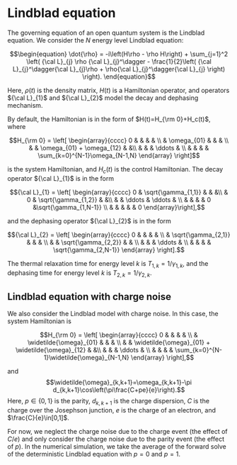 # Lindblad equation
The governing equation of an open quantum system is the Lindblad equation. We consider the $N$ energy level Lindblad equation:
```math
\begin{equation}
\dot{\rho} = -i\left(H\rho - \rho H\right) + \sum_{j=1}^2 \left( {\cal L}_{j} \rho {\cal L}_{j}^\dagger -
\frac{1}{2}\left( {\cal L}_{j}^\dagger{\cal L}_{j}\rho + \rho{\cal L}_{j}^\dagger{\cal L}_{j} \right) \right).
\end{equation}
```
Here, $\rho(t)$ is the density matrix, $H(t)$ is a Hamiltonian operator, and operators ${\cal L}_{1}$ and ${\cal L}_{2}$ model the decay and dephasing mechanism.

By default, the Hamiltonian is in the form of $H(t)=H_{\rm 0}+H_c(t)$, where
```math
H_{\rm 0} = \left[
\begin{array}{cccc}
0 &  &  &   & \\
  & \omega_{01} &  & & \\
  &   & \omega_{01} + \omega_{12}  &  &\\
  &   &  &  \ddots  & \\
  &   &  &          & \sum_{k=0}^{N-1}\omega_{N-1,N}
\end{array}
\right]
```
is the system Hamiltonian, and $H_c(t)$ is the control Hamiltonian.
The decay operator ${\cal L}_{1}$ is in the form 
```math
{\cal L}_{1} = \left[
\begin{array}{cccc}
0 & \sqrt{\gamma_{1,1}} &  &   &\\
  & 0 & \sqrt{\gamma_{1,2}}  &  &\\
  &   & \ddots & \ddots &  \\
  &   &   &   & 0  &\sqrt{\gamma_{1,N-1}} \\
  &   &   &   &    & 0
\end{array}\right],
```
and the dephasing operator ${\cal L}_{2}$ is in the form 
```math
{\cal L}_{2} = \left[
\begin{array}{cccc}
0 &   &   &  & \\
  & \sqrt{\gamma_{2,1}} &   &   & \\
  &   & \sqrt{\gamma_{2,2}}  &  & \\
  &   &   &  \ddots  & \\
  &   &   &          & \sqrt{\gamma_{2,N-1}}
\end{array}
\right].
```
The thermal relaxation time for energy level $k$ is $T_{1,k}=1/\gamma_{1,k}$,
and the  dephasing time for energy level $k$ is $T_{2,k}=1/\gamma_{2,k}$.

## Lindblad equation with charge noise
We also consider the Lindblad model with charge noise. In this case, the system Hamiltonian is
```math
H_{\rm 0} = \left[
\begin{array}{cccc}
0 &  &  &   & \\
  & \widetilde{\omega}_{01} &  & & \\
  &   & \widetilde{\omega}_{01} + \widetilde{\omega}_{12}  &  &\\
  &   &  &  \ddots  & \\
  &   &  &          & \sum_{k=0}^{N-1}\widetilde{\omega}_{N-1,N}
\end{array}
\right],
```
and 
$$\widetilde{\omega}_{k,k+1}=\omega_{k,k+1}-\pi d_{k,k+1}\cos\left(\pi\frac{C+pe}{e}\right).$$
Here, $p\in\{0,1\}$ is the parity, $d_{k,k+1}$ is the charge dispersion,
$C$ is the charge over the Josephson junction, $e$ is the charge of an electron, and $\frac{C}{e}\in[0,1]$.

For now, we neglect the charge noise due to the charge event (the effect of $C/e$) and only consider the charge noise due to the parity event (the effect of $p$). 
In the numerical simulation, we take the average of the forward solve of the deterministic Lindblad equation with $p=0$ and $p=1$. 